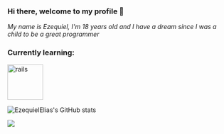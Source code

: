 ### Hi there, welcome to my profile 👋

*My name is Ezequiel, I'm 18 years old and I have a dream since I was a child to be a great programmer*

### Currently learning:

<img src="https://cdn.jsdelivr.net/gh/devicons/devicon/icons/java/java-original-wordmark.svg" alt="rails" width="80" height="80" style="max width:100%;"></img>

![EzequielElias's GitHub stats](https://github-readme-stats.vercel.app/api?username=EzequielElias&show_icons=true&theme=dark)

[logo]: https://github.com/adam-p/markdown-here/raw/master/src/common/images/icon48.png "Logo Title Text 2"
>

<a href="mailto: edevsolucoes@gmail.com"><img src="https://camo.githubusercontent.com/927d6b3961fa048ff7303daf291cb5869dfa25018997cf8c1373c2f6a85b1458/68747470733a2f2f696d672e736869656c64732e696f2f62616467652f2d476d61696c2d2532333333333f7374796c653d666f722d7468652d6261646765266c6f676f3d676d61696c266c6f676f436f6c6f723d7768697465" data-canonical-src="https://img.shields.io/badge/-Gmail-%23333?style=for-the-badge&amp;logo=gmail&amp;logoColor=white" style="max-width:100%;"></a>
